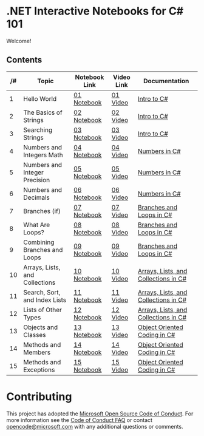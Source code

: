 # .NET Interactive Notebooks for C# 101

Welcome!

## Contents

/# | Topic                         | Notebook Link         | Video Link | Documentation 
---|-------------------------------|-----------------------|------------|--------------
1  | Hello World                   | [01 Notebook](vscode://ms-dotnettools.dotnet-interactive-vscode/openNotebook?url=https://raw.githubusercontent.com/csharp-notebooks/main/csharp-101/01-Hello%20World.dib) | [01 Video](https://www.youtube.com/watch?v=KT2VR7m19So&list=PLdo4fOcmZ0oVxKLQCHpiUWun7vlJJvUiN&index=2) | [Intro to C#](https://docs.microsoft.com/dotnet/csharp/tour-of-csharp/tutorials/hello-world?WT.mc_id=csharpnotebook-35129-website)
2  | The Basics of Strings         | [02 Notebook](vscode://ms-dotnettools.dotnet-interactive-vscode/openNotebook?url=https://raw.githubusercontent.com/csharp-notebooks/main/csharp-101/02-The%20Basics%20of%20String.dib) | [02 Video](https://www.youtube.com/watch?v=JSpC7Cz64h0&list=PLdo4fOcmZ0oVxKLQCHpiUWun7vlJJvUiN&index=3) | [Intro to C#](https://docs.microsoft.com/dotnet/csharp/tour-of-csharp/tutorials/hello-world?WT.mc_id=Educationalcsharp-c9-scottha)
3  | Searching Strings             | [03 Notebook](vscode://ms-dotnettools.dotnet-interactive-vscode/openNotebook?url=https://raw.githubusercontent.com/csharp-notebooks/main/csharp-101/03-Searching%20Strings.dib) | [03 Video](https://www.youtube.com/watch?v=JL30gSE3WaQ&list=PLdo4fOcmZ0oVxKLQCHpiUWun7vlJJvUiN&index=4) | [Intro to C#](https://docs.microsoft.com/dotnet/csharp/tour-of-csharp/tutorials/hello-world?WT.mc_id=Educationalcsharp-c9-scottha)
4  | Numbers and Integers Math     | [04 Notebook](vscode://ms-dotnettools.dotnet-interactive-vscode/openNotebook?url=https://raw.githubusercontent.com/csharp-notebooks/main/csharp-101/04-Numbers%20and%20Integer%20Math.dib) | [04 Video](https://www.youtube.com/watch?v=jEE0pWTq54U&list=PLdo4fOcmZ0oVxKLQCHpiUWun7vlJJvUiN&index=5) | [Numbers in C#](https://docs.microsoft.com/dotnet/csharp/tour-of-csharp/tutorials/numbers-in-csharp?WT.mc_id=Educationalcsharp-c9-scottha)
5  | Numbers and Integer Precision | [05 Notebook](vscode://ms-dotnettools.dotnet-interactive-vscode/openNotebook?url=https://raw.githubusercontent.com/csharp-notebooks/main/csharp-101/05-Numbers%20and%20Integer%20Precision.dib) | [05 Video](https://www.youtube.com/watch?v=31EmPADtv4w&list=PLdo4fOcmZ0oVxKLQCHpiUWun7vlJJvUiN&index=6) | [Numbers in C#](https://docs.microsoft.com/dotnet/csharp/tour-of-csharp/tutorials/numbers-in-csharp?WT.mc_id=Educationalcsharp-c9-scottha)
6  | Numbers and Decimals          | [06 Notebook](vscode://ms-dotnettools.dotnet-interactive-vscode/openNotebook?url=https://raw.githubusercontent.com/csharp-notebooks/main/csharp-101/06-Numbers%20and%20Decimals.dib) | [06 Video](https://www.youtube.com/watch?v=kdKcpF9roeU&list=PLdo4fOcmZ0oVxKLQCHpiUWun7vlJJvUiN&index=7) | [Numbers in C#](https://docs.microsoft.com/dotnet/csharp/tour-of-csharp/tutorials/numbers-in-csharp?WT.mc_id=Educationalcsharp-c9-scottha)
7  | Branches (if)                 | [07 Notebook](vscode://ms-dotnettools.dotnet-interactive-vscode/openNotebook?url=https://raw.githubusercontent.com/csharp-notebooks/main/csharp-101/07-Branches%20(if).dib) | [07 Video](https://www.youtube.com/watch?v=y4OTe8LSokg&list=PLdo4fOcmZ0oVxKLQCHpiUWun7vlJJvUiN&index=8) | [Branches and Loops in C#](https://docs.microsoft.com/dotnet/csharp/tour-of-csharp/tutorials/branches-and-loops-local?WT.mc_id=Educationalcsharp-c9-scottha)
8  | What Are Loops?               | [08 Notebook](vscode://ms-dotnettools.dotnet-interactive-vscode/openNotebook?url=https://raw.githubusercontent.com/csharp-notebooks/main/csharp-101/08-What%20Are%20Loops.dib) | [08 Video](https://www.youtube.com/watch?v=z31m5Up_gSQ&list=PLdo4fOcmZ0oVxKLQCHpiUWun7vlJJvUiN&index=10) | [Branches and Loops in C#](https://docs.microsoft.com/dotnet/csharp/tour-of-csharp/tutorials/branches-and-loops-local?WT.mc_id=Educationalcsharp-c9-scottha)
9  | Combining Branches and Loops  | [09 Notebook](vscode://ms-dotnettools.dotnet-interactive-vscode/openNotebook?url=https://raw.githubusercontent.com/csharp-notebooks/main/csharp-101/09-Combining%20Branches%20and%20Loop.dib) | [09 Video](https://www.youtube.com/watch?v=qK7tUpaOXi8&list=PLdo4fOcmZ0oVxKLQCHpiUWun7vlJJvUiN&index=11) | [Branches and Loops in C#](https://docs.microsoft.com/dotnet/csharp/tour-of-csharp/tutorials/branches-and-loops-local?WT.mc_id=Educationalcsharp-c9-scottha)
10 | Arrays, Lists, and Collections| [10 Notebook](vscode://ms-dotnettools.dotnet-interactive-vscode/openNotebook?url=https://raw.githubusercontent.com/csharp-notebooks/main/csharp-101/10-Arrays%2C%20Lists%2C%20and%20Collections.dib) | [10 Video](https://www.youtube.com/watch?v=qLeF_wpnVto&list=PLdo4fOcmZ0oVxKLQCHpiUWun7vlJJvUiN&index=12) | [Arrays, Lists, and Collections in C#](https://docs.microsoft.com/dotnet/csharp/tour-of-csharp/tutorials/arrays-and-collections?WT.mc_id=Educationalcsharp-c9-scottha)
11 | Search, Sort, and Index Lists | [11 Notebook](vscode://ms-dotnettools.dotnet-interactive-vscode/openNotebook?url=https://raw.githubusercontent.com/csharp-notebooks/main/csharp-101/11-%20Search%2C%20Sort%2C%20and%20Index%20Lists.dib) | [11 Video](https://www.youtube.com/watch?v=NJ5ghiutzfY&list=PLdo4fOcmZ0oVxKLQCHpiUWun7vlJJvUiN&index=13) | [Arrays, Lists, and Collections in C#](https://docs.microsoft.com/dotnet/csharp/tour-of-csharp/tutorials/arrays-and-collections?WT.mc_id=Educationalcsharp-c9-scottha)
12 | Lists of Other Types          | [12 Notebook](vscode://ms-dotnettools.dotnet-interactive-vscode/openNotebook?url=https://raw.githubusercontent.com/csharp-notebooks/main/csharp-101/12-Lists%20of%20Other%20Types.dib) | [12 Video](https://www.youtube.com/watch?v=oIQdb93xewE&list=PLdo4fOcmZ0oVxKLQCHpiUWun7vlJJvUiN&index=14) | [Arrays, Lists, and Collections in C#](https://docs.microsoft.com/dotnet/csharp/tour-of-csharp/tutorials/arrays-and-collections?WT.mc_id=Educationalcsharp-c9-scottha)
13 | Objects and Classes           | [ 13 Notebook](vscode://ms-dotnettools.dotnet-interactive-vscode/openNotebook?url=https://raw.githubusercontent.com/csharp-notebooks/main/csharp-101/13-Objects%20and%20Classes.dib)| [13 Video](https://www.youtube.com/watch?v=TzgxcAiHCWA&list=PLdo4fOcmZ0oVxKLQCHpiUWun7vlJJvUiN&index=16) | [Object Oriented Coding in C#](https://docs.microsoft.com/dotnet/csharp/fundamentals/tutorials/classes?WT.mc_id=Educationalcsharp-c9-scottha)
14 | Methods and Members           | [14 Notebook](vscode://ms-dotnettools.dotnet-interactive-vscode/openNotebook?url=https://raw.githubusercontent.com/csharp-notebooks/main/csharp-101/14-Methods%20and%20Members.dib) | [14 Video](https://www.youtube.com/watch?v=xLhm3bEG__c&list=PLdo4fOcmZ0oVxKLQCHpiUWun7vlJJvUiN&index=17) | [Object Oriented Coding in C#](https://docs.microsoft.com/dotnet/csharp/fundamentals/tutorials/classes?WT.mc_id=Educationalcsharp-c9-scottha)
15 | Methods and Exceptions        | [15 Notebook](vscode://ms-dotnettools.dotnet-interactive-vscode/openNotebook?url=https://raw.githubusercontent.com/csharp-notebooks/main/csharp-101/15-Methods%20and%20Exceptions.dib) | [15 Video](https://www.youtube.com/watch?v=8YsoBBiVVzQ&list=PLdo4fOcmZ0oVxKLQCHpiUWun7vlJJvUiN&index=18) | [Object Oriented Coding in C#](https://docs.microsoft.com/dotnet/csharp/fundamentals/tutorials/classes?WT.mc_id=Educationalcsharp-c9-scottha)




# Contributing

This project has adopted the [Microsoft Open Source Code of Conduct](https://opensource.microsoft.com/codeofconduct/). For more information see the [Code of Conduct FAQ](https://opensource.microsoft.com/codeofconduct/faq/) or contact [opencode@microsoft.com](mailto:opencode@microsoft.com) with any additional questions or comments.
